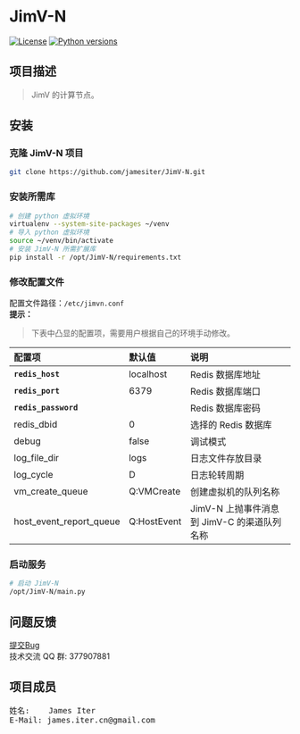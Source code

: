 # JimV-N
[![License](https://img.shields.io/badge/License-GPL3-blue.svg)](http://www.gnu.org/licenses/gpl-3.0.html)
[![Python versions](https://img.shields.io/badge/Python-2.7.10-blue.svg)](https://www.python.org)


## 项目描述
> JimV 的计算节点。


## 安装
### 克隆 JimV-N 项目
``` bash
git clone https://github.com/jamesiter/JimV-N.git
```

### 安装所需库
``` bash
# 创建 python 虚拟环境
virtualenv --system-site-packages ~/venv
# 导入 python 虚拟环境
source ~/venv/bin/activate
# 安装 JimV-N 所需扩展库
pip install -r /opt/JimV-N/requirements.txt
```


### 修改配置文件
配置文件路径：`/etc/jimvn.conf`
<br>
**提示：**
> 下表中凸显的配置项，需要用户根据自己的环境手动修改。

|配置项|默认值|说明|
|:--|:--|:--|
|**`redis_host`**|localhost|Redis 数据库地址|
|**`redis_port`**|6379|Redis 数据库端口|
|**`redis_password`**||Redis 数据库密码|
|redis_dbid|0|选择的 Redis 数据库|
|debug|false|调试模式|
|log_file_dir|logs|日志文件存放目录|
|log_cycle|D|日志轮转周期|
|vm_create_queue|Q:VMCreate|创建虚拟机的队列名称|
|host_event_report_queue|Q:HostEvent|JimV-N 上抛事件消息到 JimV-C 的渠道队列名称|


### 启动服务
``` bash
# 启动 JimV-N
/opt/JimV-N/main.py
```


## 问题反馈
[提交Bug](https://github.com/jamesiter/JimV-N/issues)
<br>
技术交流 QQ 群: 377907881


## 项目成员
<pre>
姓名:    James Iter
E-Mail: james.iter.cn@gmail.com
</pre>

